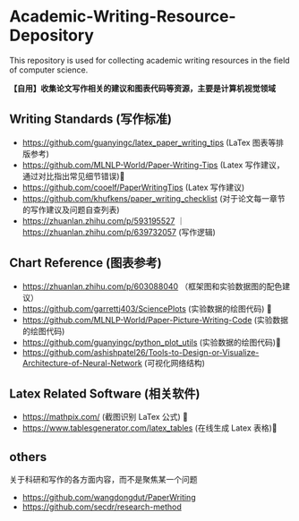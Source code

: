 # Academic-Writing-Resource-Depository
This repository is used for collecting academic writing resources in the field of computer science.

**【自用】收集论文写作相关的建议和图表代码等资源，主要是计算机视觉领域**
## Writing Standards (写作标准)

- https://github.com/guanyingc/latex_paper_writing_tips (LaTex 图表等排版参考)
- https://github.com/MLNLP-World/Paper-Writing-Tips (Latex 写作建议，通过对比指出常见细节错误)🌟
- https://github.com/cooelf/PaperWritingTips (Latex 写作建议)
- https://github.com/khufkens/paper_writing_checklist (对于论文每一章节的写作建议及问题自查列表)
- https://zhuanlan.zhihu.com/p/593195527 ｜ https://zhuanlan.zhihu.com/p/639732057 (写作逻辑)

## Chart Reference (图表参考)
- https://zhuanlan.zhihu.com/p/603088040 （框架图和实验数据图的配色建议）
- https://github.com/garrettj403/SciencePlots (实验数据的绘图代码) 🌟
- https://github.com/MLNLP-World/Paper-Picture-Writing-Code (实验数据的绘图代码)
- https://github.com/guanyingc/python_plot_utils (实验数据的绘图代码)🌟
- https://github.com/ashishpatel26/Tools-to-Design-or-Visualize-Architecture-of-Neural-Network (可视化网络结构)

## Latex Related Software (相关软件)
- https://mathpix.com/ (截图识别 LaTex 公式) 🌟
- https://www.tablesgenerator.com/latex_tables (在线生成 Latex 表格)🌟

## others
关于科研和写作的各方面内容，而不是聚焦某一个问题
- https://github.com/wangdongdut/PaperWriting 
- https://github.com/secdr/research-method

